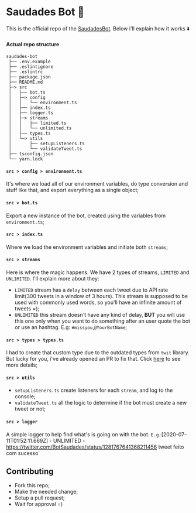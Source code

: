# Saudades Bot :robot:

This is the official repo of the [SaudadesBot](https://twitter.com/BotSaudades). Below i'll explain how it works :arrow_down:

#### Actual repo structure
```
saudades-bot
 ├── .env.example
 ├── .eslintignore
 ├── .eslintrc 
 ├── package.json
 ├── README.md
 ├─> src
 │   ├── bot.ts
 │   ├─> config
 │   │   └── environment.ts
 │   ├── index.ts
 │   ├── logger.ts
 │   ├─> streams
 │   │   ├── limited.ts
 │   │   └── unlimited.ts
 │   ├── types.ts
 │   └─> utils
 │       ├── setupListeners.ts
 │       └── validateTweet.ts
 ├── tsconfig.json
 └── yarn.lock
```

#### `src > config > environment.ts`
It's where we load all of our environment variables, do type conversion and stuff like that, and export everything as a single object;

#### `src > bot.ts`
Export a new instance of the bot, created using the variables from `environment.ts`;

#### `src > index.ts`
Where we load the environment variables and initiate both `streams`;

#### `src > streams`
Here is where the magic happens. We have 2 types of streams, `LIMITED` and `UNLIMITED`. I'll explain more about they:
 - `LIMITED` stream has a `delay` between each tweet due to API rate limit(300 tweets in a window of 3 hours). This stream is supposed to be used with commonly used words, so you'll have an infinite amount of tweets =);
 - `UNLIMITED` this stream doesn't have any kind of delay, **BUT** you will use this one only when you want to do something after an user quote the bot or use an hashtag. E.g: `#missyou`,`@YourBotName`;

 #### `src > types > types.ts`
 I had to create that custom type due to the outdated types from `twit` library. But lucky for you, i've already opened an PR to fix that. Click [here](https://github.com/DefinitelyTyped/DefinitelyTyped/pull/45854) to see more details;

 #### `src > utils`
  - `setupListeners.ts` create listeners for each `stream`, and log to the console;
  - `validateTweet.ts` all the logic to determine if the bot must create a new tweet or not;

#### `src > logger`
A simple logger to help find what's is going on with the bot. `
E.g: `[2020-07-11T01:52:11.669Z] - UNLIMITED - https://twitter.com/BotSaudades/status/1281767641368211456 tweet feito com sucesso`

  ## Contributing
   - Fork this repo;
   - Make the needed change;
   - Setup a pull request;
   - Wait for approval =)